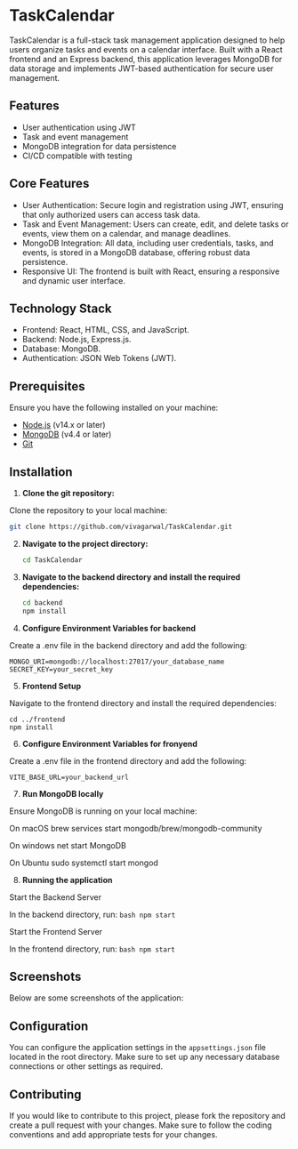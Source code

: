 # TaskCalendar

TaskCalendar is a full-stack task management application designed to help users organize tasks and events on a calendar interface. Built with a React frontend and an Express backend, this application leverages MongoDB for data storage and implements JWT-based authentication for secure user management.

## Features

- User authentication using JWT
- Task and event management
- MongoDB integration for data persistence
- CI/CD compatible with testing

## Core Features

- User Authentication: Secure login and registration using JWT, ensuring that only authorized users can access task data.
- Task and Event Management: Users can create, edit, and delete tasks or events, view them on a calendar, and manage deadlines.
- MongoDB Integration: All data, including user credentials, tasks, and events, is stored in a MongoDB database, offering robust data persistence.
- Responsive UI: The frontend is built with React, ensuring a responsive and dynamic user interface.

## Technology Stack

- Frontend: React, HTML, CSS, and JavaScript.
- Backend: Node.js, Express.js.
- Database: MongoDB.
- Authentication: JSON Web Tokens (JWT).

## Prerequisites

Ensure you have the following installed on your machine:

- [Node.js](https://nodejs.org/) (v14.x or later)
- [MongoDB](https://www.mongodb.com/) (v4.4 or later)
- [Git](https://git-scm.com/)

## Installation

1. **Clone the git repository:**

Clone the repository to your local machine:

```bash
git clone https://github.com/vivagarwal/TaskCalendar.git
```

2. **Navigate to the project directory:**

    ```bash
    cd TaskCalendar
    ```

3. **Navigate to the backend directory and install the required dependencies:**

    ```bash
    cd backend
    npm install
    ```

4. **Configure Environment Variables for backend**

Create a .env file in the backend directory and add the following:

    MONGO_URI=mongodb://localhost:27017/your_database_name 
    SECRET_KEY=your_secret_key
    

5. **Frontend Setup**

Navigate to the frontend directory and install the required dependencies:

    cd ../frontend
    npm install
    

6. **Configure Environment Variables for fronyend**

Create a .env file in the frontend directory and add the following:

    VITE_BASE_URL=your_backend_url

7. **Run MongoDB locally**

Ensure MongoDB is running on your local machine:

On macOS
    brew services start mongodb/brew/mongodb-community
    
On windows
    net start MongoDB
    
On Ubuntu
    sudo systemctl start mongod
    

8. **Running the application**

Start the Backend Server

In the backend directory, run:
    ```bash
    npm start
    ```

Start the Frontend Server

In the frontend directory, run:
    ```bash
    npm start
    ```

## Screenshots

Below are some screenshots of the application:




## Configuration

You can configure the application settings in the `appsettings.json` file located in the root directory. Make sure to set up any necessary database connections or other settings as required.

## Contributing

If you would like to contribute to this project, please fork the repository and create a pull request with your changes. Make sure to follow the coding conventions and add appropriate tests for your changes.

